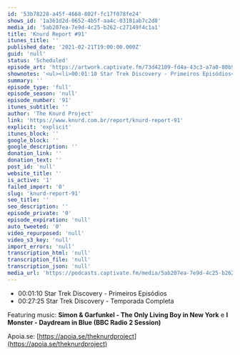 ```yaml
---
id: '53b78228-a45f-4668-802f-fc17f078fe24'
shows_id: '1a361d2d-0652-4b5f-aa4c-03181ab7c2d8'
media_id: '5ab207ea-7e9d-4c25-b262-c27149f4c1a1'
title: 'Knurd Report #91'
itunes_title: ''
published_date: '2021-02-21T19:00:00.000Z'
guid: 'null'
status: 'Scheduled'
episode_art: 'https://artwork.captivate.fm/73d42109-fd4a-43c3-a7a0-80b9d40ea3d6/iaF2URfB90z3MI8sFGSxcdqH.png'
shownotes: '<ul><li>00:01:10 Star Trek Discovery - Primeiros Episódios</li><li>00:27:25 Star Trek Discovery - Temporada Completa</li></ul><p>Featuring music: <strong>Simon &amp; Garfunkel - The Only Living Boy in New York</strong> e <strong>I Monster - Daydream in Blue (BBC Radio 2 Session)</strong></p><p>Apoia.se: <a href="https://apoia.se/theknurdproject" rel="noopener noreferrer" target="_blank">https://apoia.se/theknurdproject</a></p>'
summary: ''
episode_type: 'full'
episode_season: 'null'
episode_number: '91'
itunes_subtitle: ''
author: 'The Knurd Project'
link: 'https://www.knurd.com.br/report/knurd-report-91'
explicit: 'explicit'
itunes_block: ''
google_block: ''
google_description: ''
donation_link: ''
donation_text: ''
post_id: 'null'
website_title: ''
is_active: '1'
failed_import: '0'
slug: 'knurd-report-91'
seo_title: ''
seo_description: ''
episode_private: '0'
episode_expiration: 'null'
auto_tweeted: '0'
video_repurposed: 'null'
video_s3_key: 'null'
import_errors: 'null'
transcription_html: 'null'
transcription_file: 'null'
transcription_json: 'null'
media_url: 'https://podcasts.captivate.fm/media/5ab207ea-7e9d-4c25-b262-c27149f4c1a1/knurd91.mp3'
---
```

*   00:01:10 Star Trek Discovery - Primeiros Episódios
*   00:27:25 Star Trek Discovery - Temporada Completa

Featuring music: **Simon & Garfunkel - The Only Living Boy in New York** e **I Monster - Daydream in Blue (BBC Radio 2 Session)**

Apoia.se: [https://apoia.se/theknurdproject](https://apoia.se/theknurdproject)